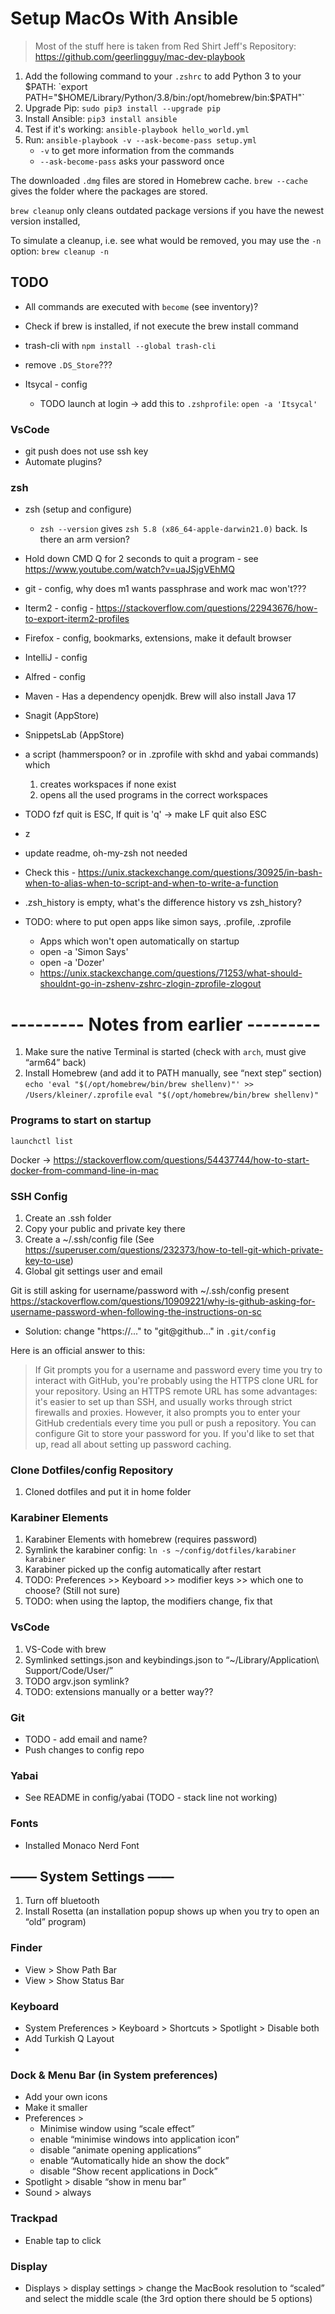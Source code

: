 # Setup MacOs With Ansible

> Most of the stuff here is taken from Red Shirt Jeff's Repository: https://github.com/geerlingguy/mac-dev-playbook

1. Add the following command to your `.zshrc` to add Python 3 to your $PATH: `export PATH="$HOME/Library/Python/3.8/bin:/opt/homebrew/bin:$PATH"`
2. Upgrade Pip: `sudo pip3 install --upgrade pip`
3. Install Ansible: `pip3 install ansible`
4. Test if it's working: `ansible-playbook hello_world.yml`
5. Run: `ansible-playbook -v --ask-become-pass setup.yml`
    * `-v` to get more information from the commands
    * `--ask-become-pass` asks your password once

The downloaded `.dmg` files are stored in Homebrew cache.
`brew --cache` gives the folder where the packages are stored.

`brew cleanup` only cleans outdated package versions if you have the newest version installed,

To simulate a cleanup, i.e. see what would be removed, you may use the `-n` option: `brew cleanup -n`


## TODO
 * All commands are executed with `become` (see inventory)?

 * Check if brew is installed, if not execute the brew install command
 * trash-cli with `npm install --global trash-cli`

 * remove `.DS_Store`???
 * Itsycal - config
    * TODO launch at login -> add this to `.zshprofile`: `open -a 'Itsycal'`
    
### VsCode 
 * git push does not use ssh key
 * Automate plugins?

### zsh
 * zsh (setup and configure)
    - `zsh --version` gives `zsh 5.8 (x86_64-apple-darwin21.0)` back. Is there an arm version?

 * Hold down CMD Q for 2 seconds to quit a program - see https://www.youtube.com/watch?v=uaJSjgVEhMQ
 * git - config, why does m1 wants passphrase and work mac won't???
 * Iterm2 - config - https://stackoverflow.com/questions/22943676/how-to-export-iterm2-profiles
 * Firefox - config, bookmarks, extensions, make it default browser
 * IntelliJ - config
 * Alfred - config
 * Maven - Has a dependency openjdk. Brew will also install Java 17
 * Snagit (AppStore)
 * SnippetsLab (AppStore)

 * a script (hammerspoon? or in .zprofile with skhd and yabai commands) which 
    1. creates workspaces if none exist
    2. opens all the used programs in the correct workspaces

 * TODO fzf quit is ESC, lf quit is 'q' -> make LF quit also ESC
 * z
 * update readme, oh-my-zsh not needed 
 * Check this - https://unix.stackexchange.com/questions/30925/in-bash-when-to-alias-when-to-script-and-when-to-write-a-function
 * .zsh_history is empty, what's the difference history vs zsh_history?
 * TODO: where to put open apps like simon says, .profile, .zprofile
    - Apps which won't open automatically on startup
    - open -a 'Simon Says'
    - open -a 'Dozer'
    - https://unix.stackexchange.com/questions/71253/what-should-shouldnt-go-in-zshenv-zshrc-zlogin-zprofile-zlogout


# --------- Notes from earlier ---------

 1. Make sure the native Terminal is started (check with `arch`, must give “arm64” back)
 2. Install Homebrew (and add it to PATH manually, see “next step” section)
	`echo 'eval "$(/opt/homebrew/bin/brew shellenv)"' >> /Users/kleiner/.zprofile`
    `eval "$(/opt/homebrew/bin/brew shellenv)"`

### Programs to start on startup
`launchctl list`

Docker -> https://stackoverflow.com/questions/54437744/how-to-start-docker-from-command-line-in-mac

### SSH Config
1. Create an .ssh folder
3. Copy your public and private key there
4. Create a ~/.ssh/config file (See https://superuser.com/questions/232373/how-to-tell-git-which-private-key-to-use)
5. Global git settings user and email

Git is still asking for username/password with ~/.ssh/config present
https://stackoverflow.com/questions/10909221/why-is-github-asking-for-username-password-when-following-the-instructions-on-sc

 * Solution: change "https://..." to "git@github..." in `.git/config`

Here is an official answer to this:
> If Git prompts you for a username and password every time you try to interact with GitHub, you're probably using the HTTPS clone URL for your repository. Using an HTTPS remote URL has some advantages: it's easier to set up than SSH, and usually works through strict firewalls and proxies. 
> However, it also prompts you to enter your GitHub credentials every time you pull or push a repository. 
> You can configure Git to store your password for you. If you'd like to set that up, read all about setting up password caching.


### Clone Dotfiles/config Repository
1. Cloned dotfiles and put it in home folder

### Karabiner Elements
1. Karabiner Elements with homebrew (requires password)
2. Symlink the karabiner config: `ln -s ~/config/dotfiles/karabiner karabiner`
3. Karabiner picked up the config automatically after restart
4. TODO: Preferences >> Keyboard >> modifier keys >> which one to choose? (Still not sure)
5. TODO: when using the laptop, the modifiers change, fix that

### VsCode
1. VS-Code with brew
2. Symlinked settings.json and keybindings.json to “~/Library/Application\ Support/Code/User/”
3. TODO argv.json symlink?
4. TODO: extensions manually or a better way??

### Git
* TODO - add email and name?
* Push changes to config repo


### Yabai
* See README in config/yabai (TODO - stack line not working)


### Fonts
* Installed Monaco Nerd Font


## —— System Settings ——
1. Turn off bluetooth
2. Install Rosetta (an installation popup shows up when you try to open an “old” program)

### Finder 
* View > Show Path Bar
* View > Show Status Bar

### Keyboard
* System Preferences > Keyboard > Shortcuts > Spotlight > Disable both
* Add Turkish Q Layout
* 

### Dock & Menu Bar (in System preferences)
* Add your own icons
* Make it smaller
* Preferences >
    * Minimise window using “scale effect”
    * enable “minimise windows into application icon”
    * disable “animate opening applications” 
    * enable “Automatically hide an show the dock”
    * disable “Show recent applications in Dock”
* Spotlight > disable “show in menu bar”
* Sound > always

### Trackpad
* Enable tap to click

### Display
* Displays > display settings > change the MacBook resolution to “scaled” and select the middle scale (the 3rd option there should be 5 options)
